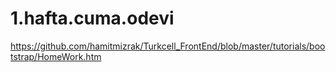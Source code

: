 # 1.hafta.cuma.odevi
https://github.com/hamitmizrak/Turkcell_FrontEnd/blob/master/tutorials/bootstrap/HomeWork.htm
